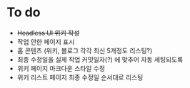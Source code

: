 # To do

- ~~Headless UI 위키 작성~~
- 작업 안한 페이지 표시
- 홈 콘텐츠 (위키, 블로그 각각 최신 5개정도 리스팅?)
- 최종 수정일을 실제 작업 커밋일자(?) 에 맞추어 자동 세팅되도록
- 위키 페이지 마크다운 스타일 수정
  <br/>
- 위키 리스트 페이지 최종 수정일 순서대로 리스팅
